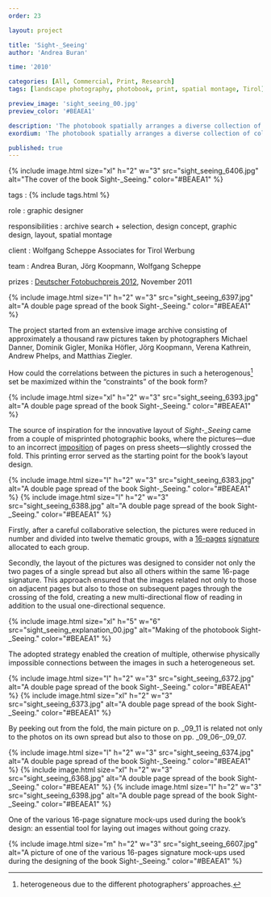 ```yaml
---
order: 23

layout: project

title: 'Sight-_Seeing'
author: 'Andrea Buran'

time: '2010'

categories: [All, Commercial, Print, Research]
tags: [landscape photography, photobook, print, spatial montage, Tirol]

preview_image: 'sight_seeing_00.jpg'
preview_color: '#BEAEA1'

description: 'The photobook spatially arranges a diverse collection of collectively taken pictures of Tyrolean summer landscapes—situated halfway between tourism’s advertising images and contemporary photography.'
exordium: 'The photobook spatially arranges a diverse collection of collectively taken pictures of Tyrolean summer landscapes—situated halfway between tourism’s advertising images and contemporary photography.'

published: true
---
```


<div class="figures">
    {% include image.html
        size="xl"
        h="2" w="3"
        src="sight_seeing_6406.jpg"
        alt="The cover of the book Sight-_Seeing."
        color="#BEAEA1"
    %}
</div>

tags
: {% include tags.html %}

role
: graphic designer

responsibilities
:  archive search + selection, design concept, graphic design, layout, spatial montage

client
: Wolfgang Scheppe Associates for Tirol Werbung

team
: Andrea Buran, Jörg Koopmann, Wolfgang Scheppe

prizes
: [Deutscher Fotobuchpreis 2012](http://www.deutscher-fotobuchpreis.de/html/2012.htm "Deutscher Fotobuchpreis 2012"), November 2011

<div class="figures">
    {% include image.html
        size="l"
        h="2" w="3"
        src="sight_seeing_6397.jpg"
        alt="A double page spread of the book Sight-_Seeing."
        color="#BEAEA1"
    %}
</div>

The project started from an extensive image archive consisting of approximately a thousand raw pictures taken by photographers Michael Danner, Dominik Gigler, Monika Höfler, Jörg Koopmann, Verena Kathrein, Andrew Phelps, and Matthias Ziegler.

How could the correlations between the pictures in such a heterogenous[^heterogenity] set be maximized within the “constraints” of the book form?

<div class="figures">
    {% include image.html
        size="xl"
        h="2" w="3"
        src="sight_seeing_6393.jpg"
        alt="A double page spread of the book Sight-_Seeing."
        color="#BEAEA1"
    %}
</div>

The source of inspiration for the innovative layout of *Sight-_Seeing* came from a couple of misprinted photographic books, where the pictures—due to an incorrect [imposition](http://printwiki.org/Imposition "imposition on PrintWiki") of pages on press sheets—slightly crossed the fold. This printing error served as the starting point for the book’s layout design.

<div class="figures">
    {% include image.html
        size="l"
        h="2" w="3"
        src="sight_seeing_6383.jpg"
        alt="A double page spread of the book Sight-_Seeing."
        color="#BEAEA1"
    %}
    {% include image.html
        size="l"
        h="2" w="3"
        src="sight_seeing_6388.jpg"
        alt="A double page spread of the book Sight-_Seeing."
        color="#BEAEA1"
    %}
</div>

Firstly, after a careful collaborative selection, the pictures were reduced in number and divided into twelve thematic groups, with a [16-pages](http://printwiki.org/Octavo "16-pages / octavo on PrintWiki") [signature](http://printwiki.org/Signature "signature on PrintWiki") allocated to each group.

Secondly, the layout of the pictures was designed to consider not only the two pages of a single spread but also all others within the same 16-page signature. This approach ensured that the images related not only to those on adjacent pages but also to those on subsequent pages through the crossing of the fold, creating a new multi-directional flow of reading in addition to the usual one-directional sequence.

<div class="figures">
    {% include image.html
        size="xl"
        h="5" w="6"
        src="sight_seeing_explanation_00.jpg"
        alt="Making of the photobook Sight-_Seeing."
        color="#BEAEA1"
    %}
</div>

The adopted strategy enabled the creation of multiple, otherwise physically impossible connections between the images in such a heterogeneous set.

<div class="figures">
    {% include image.html
        size="l"
        h="2" w="3"
        src="sight_seeing_6372.jpg"
        alt="A double page spread of the book Sight-_Seeing."
        color="#BEAEA1"
    %}
    {% include image.html
        size="xl"
        h="2" w="3"
        src="sight_seeing_6373.jpg"
        alt="A double page spread of the book Sight-_Seeing."
        color="#BEAEA1"
    %}
</div>

By peeking out from the fold, the main picture on p. _09_11 is related not only to the photos on its own spread but also to those on pp. _09_06–_09_07.

<div class="figures">
    {% include image.html
        size="l"
        h="2" w="3"
        src="sight_seeing_6374.jpg"
        alt="A double page spread of the book Sight-_Seeing."
        color="#BEAEA1"
    %}
    {% include image.html
        size="xl"
        h="2" w="3"
        src="sight_seeing_6368.jpg"
        alt="A double page spread of the book Sight-_Seeing."
        color="#BEAEA1"
    %}
    {% include image.html
        size="l"
        h="2" w="3"
        src="sight_seeing_6398.jpg"
        alt="A double page spread of the book Sight-_Seeing."
        color="#BEAEA1"
    %}
</div>

One of the various 16-page signature mock-ups used during the book’s design: an essential tool for laying out images without going crazy.

<div class="figures">
    {% include image.html
        size="m"
        h="2" w="3"
        src="sight_seeing_6607.jpg"
        alt="A picture of one of the various 16-pages signature mock-ups used during the designing of the book Sight-_Seeing."
        color="#BEAEA1"
    %}
</div>

[^heterogenity]: heterogeneous due to the different photographers’ approaches.
